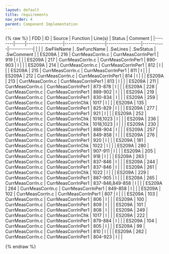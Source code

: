 ```yaml
---
layout: default
title: requirements
nav_order: 4
parent: Component Implementation
---
```

{% raw %}
| FDD    | ID  | Source           | Function           | Line(s)         | Status    | Comment    |
|--------|-----|------------------|--------------------|-----------------|-----------|------------|
|        |     | .SwFileName      | .SwFuncName        | .SwLines        | .SwStatus | .SwComment |
| ES209A | 216 | CurrMeasCorrln.c | CurrMeasCorrlnPer1 | 919             | I         |            |
| ES209A | 217 | CurrMeasCorrln.c | CurrMeasCorrlnPer1 | 890-903         | I         |            |
| ES209A | 214 | CurrMeasCorrln.c | CurrMeasCorrlnPer1 | 812             | I         |            |
| ES209A | 215 | CurrMeasCorrln.c | CurrMeasCorrlnPer1 | 811             | I         |            |
| ES209A | 212 | CurrMeasCorrln.c | CurrMeasCorrlnPer1 | 814             | I         |            |
| ES209A | 213 | CurrMeasCorrln.c | CurrMeasCorrlnPer1 | 813             | I         |            |
| ES209A | 211 | CurrMeasCorrln.c | CurrMeasCorrlnPer1 | 873-878         | I         |            |
| ES209A | 228 | CurrMeasCorrln.c | CurrMeasCorrlnPer1 | 889-902         | I         |            |
| ES209A | 219 | CurrMeasCorrln.c | CurrMeasCorrlnPer1 | 830-834         | I         |            |
| ES209A | 259 | CurrMeasCorrln.c | CurrMeasCorrlnChk  | 1017            | I         |            |
| ES209A | 135 | CurrMeasCorrln.c | CurrMeasCorrlnPer1 | 825-829         | I         |            |
| ES209A | 277 | CurrMeasCorrln.c | CurrMeasCorrlnPer1 | 921             | I         |            |
| ES209A | 252 | CurrMeasCorrln.c | CurrMeasCorrlnChk  | 1018,1023       | I         |            |
| ES209A | 236 | CurrMeasCorrln.c | CurrMeasCorrlnChk  | 1018,1023       | I         |            |
| ES209A | 230 | CurrMeasCorrln.c | CurrMeasCorrlnPer1 | 888-904         | I         |            |
| ES209A | 257 | CurrMeasCorrln.c | CurrMeasCorrlnPer1 | 849-858         | I         |            |
| ES209A | 276 | CurrMeasCorrln.c | CurrMeasCorrlnPer1 | 920             | I         |            |
| ES209A | 181 | CurrMeasCorrln.c | CurrMeasCorrlnChk  | 1022            | I         |            |
| ES209A | 280 | CurrMeasCorrln.c | CurrMeasCorrlnPer1 | 907-911         | I         |            |
| ES209A | 205 | CurrMeasCorrln.c | CurrMeasCorrlnPer1 | 918             | I         |            |
| ES209A | 263 | CurrMeasCorrln.c | CurrMeasCorrlnPer1 | 837-846         | I         |            |
| ES209A | 244 | CurrMeasCorrln.c | CurrMeasCorrlnPer1 | 837-846         | I         |            |
| ES209A | 261 | CurrMeasCorrln.c | CurrMeasCorrlnChk  | 1022            | I         |            |
| ES209A | 229 | CurrMeasCorrln.c | CurrMeasCorrlnPer1 | 887-905         | I         |            |
| ES209A | 265 | CurrMeasCorrln.c | CurrMeasCorrlnPer1 | 837-846,849-858 | I         |            |
| ES209A | 264 | CurrMeasCorrln.c | CurrMeasCorrlnPer1 | 849-858         | I         |            |
| ES209A | 102 | CurrMeasCorrln.c | CurrMeasCorrlnPer1 | 807             | I         |            |
| ES209A | 103 | CurrMeasCorrln.c | CurrMeasCorrlnPer1 | 806             | I         |            |
| ES209A | 100 | CurrMeasCorrln.c | CurrMeasCorrlnPer1 | 809             | I         |            |
| ES209A | 101 | CurrMeasCorrln.c | CurrMeasCorrlnPer1 | 808             | I         |            |
| ES209A | 249 | CurrMeasCorrln.c | CurrMeasCorrlnChk  | 1017            | I         |            |
| ES209A | 222 | CurrMeasCorrln.c | CurrMeasCorrlnPer1 | 879-884         | I         |            |
| ES209A | 104 | CurrMeasCorrln.c | CurrMeasCorrlnPer1 | 805             | I         |            |
| ES209A | 99  | CurrMeasCorrln.c | CurrMeasCorrlnPer1 | 810             | I         |            |
| ES209A | 262 | CurrMeasCorrln.c | CurrMeasCorrlnPer1 | 804-923         | I         |            |

{% endraw %}